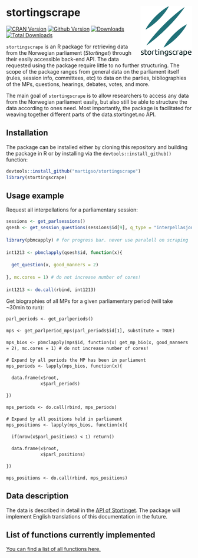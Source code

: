 
# stortingscrape <img src="man/figures/logo.png" align="right" height="139"/>

<!-- badges: start -->

[![CRAN
Version](http://www.r-pkg.org/badges/version/stortingscrape)](https://cran.r-project.org/package=stortingscrape)
[![Github
Version](https://img.shields.io/github/r-package/v/martigso/stortingscrape?color=yellowgreen)](https://github.com/martigso/stortingscrape)
[![Downloads](http://cranlogs.r-pkg.org/badges/stortingscrape)](https://cran.r-project.org/package=stortingscrape)
[![Total
Downloads](http://cranlogs.r-pkg.org/badges/grand-total/stortingscrape?color=orange)](https://cran.r-project.org/package=stortingscrape)

`stortingscrape` is an R package for retrieving data from the Norwegian
parliament (*Stortinget*) through their easily accessible back-end API.
The data requested using the package require little to no further
structuring. The scope of the package ranges from general data on the
parliament itself (rules, session info, committees, etc) to data on the
parties, bibliographies of the MPs, questions, hearings, debates, votes,
and more.

The main goal of `stortingscrape` is to allow researchers to access any
data from the Norwegian parliament easily, but also still be able to
structure the data according to ones need. Most importantly, the package
is facilitated for weaving together different parts of the
data.stortinget.no API.

## Installation

The package can be installed either by cloning this repository and
building the package in R or by installing via the
`devtools::install_github()` function:

``` r
devtools::install_github("martigso/stortingscrape")
library(stortingscrape)
```

## Usage example

Request all interpellations for a parliamentary session:

``` r
sessions <- get_parlsessions()
qsesh <- get_session_questions(sessions$id[9], q_type = "interpellasjoner")

library(pbmcapply) # for progress bar. never use paralell on scraping

int1213 <- pbmclapply(qsesh$id, function(x){

  get_question(x, good_manners = 2)

}, mc.cores = 1) # do not increase number of cores!

int1213 <- do.call(rbind, int1213)
```

Get biographies of all MPs for a given parliamentary period (will take
\~30min to run):

    parl_periods <- get_parlperiods()

    mps <- get_parlperiod_mps(parl_periods$id[1], substitute = TRUE)

    mps_bios <- pbmclapply(mps$id, function(x) get_mp_bio(x, good_manners = 2), mc.cores = 1) # do not increase number of cores!

    # Expand by all periods the MP has been in parliament
    mps_periods <- lapply(mps_bios, function(x){
      
      data.frame(x$root,
                 x$parl_periods)

    })

    mps_periods <- do.call(rbind, mps_periods)

    # Expand by all positions held in parliament
    mps_positions <- lapply(mps_bios, function(x){
      
      if(nrow(x$parl_positions) < 1) return()
      
      data.frame(x$root,
                 x$parl_positions)
      
    })

    mps_positions <- do.call(rbind, mps_positions)

## Data description

The data is described in detail in the [API of
Stortinget](https://data.stortinget.no/dokumentasjon-og-hjelp/). The
package will implement English translations of this documentation in the
future.

## List of functions currently implemented

[You can find a list of all functions
here.](https://martigso.github.io/stortingscrape/functions.html)
